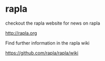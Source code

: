# rapla

checkout the rapla website for news on rapla 

http://rapla.org

Find further information in the rapla wiki

https://github.com/rapla/rapla/wiki

